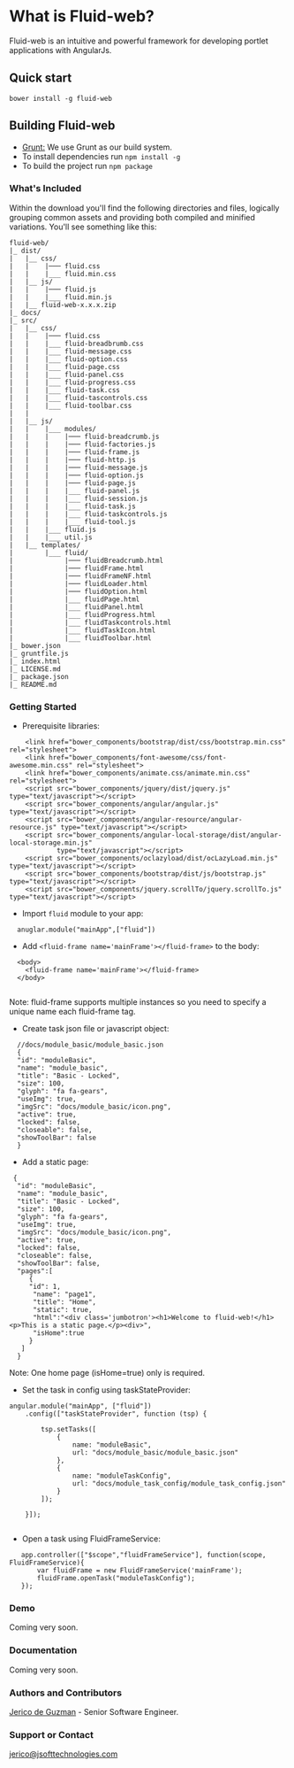 # What is Fluid-web?
Fluid-web is an intuitive and powerful framework for developing portlet applications with AngularJs.

## Quick start
```
bower install -g fluid-web
```
## Building Fluid-web
- [Grunt:](http://gruntjs.com/) We use Grunt as our build system. 
- To install dependencies run ``` npm install -g ```
- To build the project run ``` npm package ```

### What's Included
Within the download you'll find the following directories and files, logically grouping common assets and providing both compiled and minified variations. You'll see something like this:
```
fluid-web/
|_ dist/
|   |__ css/
|   |    |─── fluid.css
|   |    |___ fluid.min.css    
|   |__ js/
|   |    |─── fluid.js
|   |    |___ fluid.min.js
|   |__ fluid-web-x.x.x.zip
|_ docs/
|_ src/
|   |__ css/
|   |    |─── fluid.css
|   |    |___ fluid-breadbrumb.css
|   |    |___ fluid-message.css
|   |    |___ fluid-option.css
|   |    |___ fluid-page.css
|   |    |___ fluid-panel.css
|   |    |___ fluid-progress.css
|   |    |___ fluid-task.css
|   |    |___ fluid-tascontrols.css
|   |    |___ fluid-toolbar.css
|   |   
|   |__ js/
|   |    |___ modules/
|   |    |    |─── fluid-breadcrumb.js
|   |    |    |─── fluid-factories.js
|   |    |    |─── fluid-frame.js
|   |    |    |─── fluid-http.js
|   |    |    |─── fluid-message.js
|   |    |    |─── fluid-option.js
|   |    |    |─── fluid-page.js
|   |    |    |___ fluid-panel.js
|   |    |    |___ fluid-session.js
|   |    |    |___ fluid-task.js
|   |    |    |___ fluid-taskcontrols.js
|   |    |    |___ fluid-tool.js
|   |    |___ fluid.js
|   |    |___ util.js
|   |__ templates/
|        |___ fluid/
|             |─── fluidBreadcrumb.html
|             |─── fluidFrame.html
|             |─── fluidFrameNF.html
|             |─── fluidLoader.html
|             |─── fluidOption.html
|             |___ fluidPage.html
|             |___ fluidPanel.html
|             |___ fluidProgress.html
|             |___ fluidTaskcontrols.html
|             |___ fluidTaskIcon.html
|             |___ fluidToolbar.html
|_ bower.json
|_ gruntfile.js
|_ index.html
|_ LICENSE.md
|_ package.json
|_ README.md

```
### Getting Started
-  Prerequisite libraries:
```
    <link href="bower_components/bootstrap/dist/css/bootstrap.min.css" rel="stylesheet">
    <link href="bower_components/font-awesome/css/font-awesome.min.css" rel="stylesheet">
    <link href="bower_components/animate.css/animate.min.css" rel="stylesheet">
    <script src="bower_components/jquery/dist/jquery.js" type="text/javascript"></script>
    <script src="bower_components/angular/angular.js" type="text/javascript"></script>
    <script src="bower_components/angular-resource/angular-resource.js" type="text/javascript"></script>
    <script src="bower_components/angular-local-storage/dist/angular-local-storage.min.js"
            type="text/javascript"></script>
    <script src="bower_components/oclazyload/dist/ocLazyLoad.min.js" type="text/javascript"></script>
    <script src="bower_components/bootstrap/dist/js/bootstrap.js" type="text/javascript"></script>
    <script src="bower_components/jquery.scrollTo/jquery.scrollTo.js" type="text/javascript"></script>

```

- Import ```fluid``` module to your app:
```
  anuglar.module("mainApp",["fluid"])
```

- Add ```<fluid-frame name='mainFrame'></fluid-frame>``` to the body:
```
  <body>
    <fluid-frame name='mainFrame'></fluid-frame>
  </body>
  
```
Note: fluid-frame supports multiple instances so you need to specify a unique name each fluid-frame tag.

- Create task json file or javascript object:
```
  //docs/module_basic/module_basic.json
  {
  "id": "moduleBasic",
  "name": "module_basic",
  "title": "Basic - Locked",
  "size": 100,
  "glyph": "fa fa-gears",
  "useImg": true,
  "imgSrc": "docs/module_basic/icon.png",
  "active": true,
  "locked": false,
  "closeable": false,
  "showToolBar": false
  }
```

- Add a static page:
```
 {
  "id": "moduleBasic",
  "name": "module_basic",
  "title": "Basic - Locked",
  "size": 100,
  "glyph": "fa fa-gears",
  "useImg": true,
  "imgSrc": "docs/module_basic/icon.png",
  "active": true,
  "locked": false,
  "closeable": false,
  "showToolBar": false,
  "pages":[
     {
     "id": 1,
      "name": "page1",
      "title": "Home",
      "static": true,
      "html":"<div class='jumbotron'><h1>Welcome to fluid-web!</h1><p>This is a static page.</p><div>",
      "isHome":true
     }
   ]
  }
```
Note: One home page (isHome=true) only is required.


- Set the task in config using taskStateProvider:
```
angular.module("mainApp", ["fluid"])
    .config(["taskStateProvider", function (tsp) {

        tsp.setTasks([
            {
                name: "moduleBasic",
                url: "docs/module_basic/module_basic.json"
            },
            {
                name: "moduleTaskConfig",
                url: "docs/module_task_config/module_task_config.json"
            }
        ]);

    }]);
    
```

- Open a task using FluidFrameService:
```
   app.controller(["$scope","fluidFrameService"], function(scope, FluidFrameService){
       var fluidFrame = new FluidFrameService('mainFrame');
       fluidFrame.openTask("moduleTaskConfig");
   });
```

### Demo
Coming very soon.
### Documentation
Coming very soon.

### Authors and Contributors
[Jerico de Guzman](@jsoftgem) - Senior Software Engineer.

### Support or Contact
[jerico@jsofttechnologies.com](@jsoftgem)


